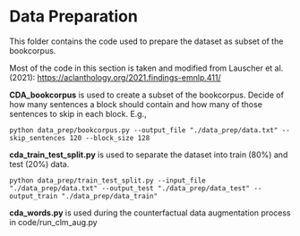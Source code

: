 # Data Preparation
This folder contains the code used to prepare the dataset as subset of the bookcorpus.

Most of the code in this section is taken and modified from Lauscher et al. (2021):
https://aclanthology.org/2021.findings-emnlp.411/



**CDA_bookcorpus** is used to create a subset of the bookcorpus. Decide of how many sentences a block should contain and how many of those sentences to skip in each block.
E.g.,
```angular2html
python data_prep/bookcorpus.py --output_file "./data_prep/data.txt" --skip_sentences 120 --block_size 128
```

**cda_train_test_split.py** is used to separate the dataset into train (80%) and test (20%) data.
```angular2html
python data_prep/train_test_split.py --input_file "./data_prep/data.txt" --output_test "./data_prep/data_test" --output_train "./data_prep/data_train"
```

**cda_words.py** is used during the counterfactual data augmentation process in code/run_clm_aug.py

